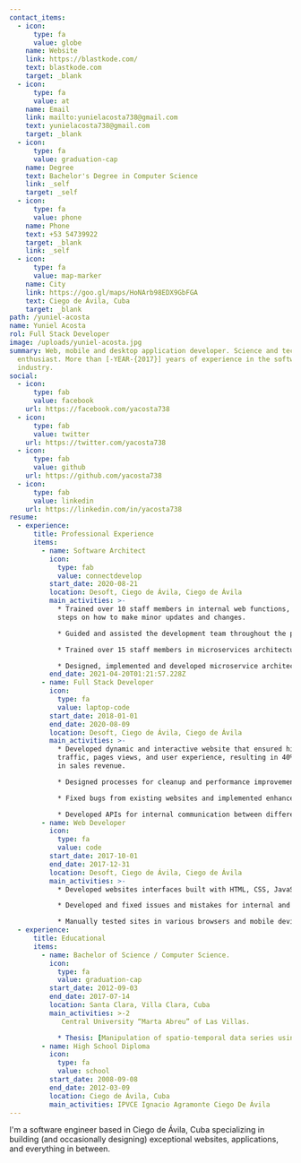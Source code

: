 ```yaml
---
contact_items:
  - icon:
      type: fa
      value: globe
    name: Website
    link: https://blastkode.com/
    text: blastkode.com
    target: _blank
  - icon:
      type: fa
      value: at
    name: Email
    link: mailto:yunielacosta738@gmail.com
    text: yunielacosta738@gmail.com
    target: _blank
  - icon:
      type: fa
      value: graduation-cap
    name: Degree
    text: Bachelor's Degree in Computer Science
    link: _self
    target: _self
  - icon:
      type: fa
      value: phone
    name: Phone
    text: +53 54739922
    target: _blank
    link: _self
  - icon:
      type: fa
      value: map-marker
    name: City
    link: https://goo.gl/maps/HoNArb98EDX9GbFGA
    text: Ciego de Ávila, Cuba
    target: _blank
path: /yuniel-acosta
name: Yuniel Acosta
rol: Full Stack Developer
image: /uploads/yuniel-acosta.jpg
summary: Web, mobile and desktop application developer. Science and technology
  enthusiast. More than [-YEAR-{2017}] years of experience in the software
  industry.
social:
  - icon:
      type: fab
      value: facebook
    url: https://facebook.com/yacosta738
  - icon:
      type: fab
      value: twitter
    url: https://twitter.com/yacosta738
  - icon:
      type: fab
      value: github
    url: https://github.com/yacosta738
  - icon:
      type: fab
      value: linkedin
    url: https://linkedin.com/in/yacosta738
resume:
  - experience:
      title: Professional Experience
      items:
        - name: Software Architect
          icon:
            type: fab
            value: connectdevelop
          start_date: 2020-08-21
          location: Desoft, Ciego de Ávila, Ciego de Ávila
          main_activities: >-
            * Trained over 10 staff members in internal web functions, including
            steps on how to make minor updates and changes.

            * Guided and assisted the development team throughout the process of implementing software requirements with new technologies.

            * Trained over 15 staff members in microservices architecture with Kubernetes and Istio.

            * Designed, implemented and developed microservice architecture for online reputation management system.
          end_date: 2021-04-20T01:21:57.228Z
        - name: Full Stack Developer
          icon:
            type: fa
            value: laptop-code
          start_date: 2018-01-01
          end_date: 2020-08-09
          location: Desoft, Ciego de Ávila, Ciego de Ávila
          main_activities: >-
            * Developed dynamic and interactive website that ensured high
            traffic, pages views, and user experience, resulting in 40% increase
            in sales revenue.

            * Designed processes for cleanup and performance improvement that minimized downtime by 13%.

            * Fixed bugs from existing websites and implemented enhancements that significantly improved web functionality and speed.

            * Developed APIs for internal communication between different systems.
        - name: Web Developer
          icon:
            type: fa
            value: code
          start_date: 2017-10-01
          end_date: 2017-12-31
          location: Desoft, Ciego de Ávila, Ciego de Ávila
          main_activities: >-
            * Developed websites interfaces built with HTML, CSS, JavaScript.

            * Developed and fixed issues and mistakes for internal and client websites that mainly use HTML, CSS, JavaScript, Typescript, Angular and Vuejs.

            * Manually tested sites in various browsers and mobile devices to ensure cross-browser compatibility and responsiveness.
  - experience:
      title: Educational
      items:
        - name: Bachelor of Science / Computer Science.
          icon:
            type: fa
            value: graduation-cap
          start_date: 2012-09-03
          end_date: 2017-07-14
          location: Santa Clara, Villa Clara, Cuba
          main_activities: >-2
             Central University “Marta Abreu” of Las Villas.

            * Thesis: [Manipulation of spatio-temporal data series using scientific and geographic data formats in R](https://dspace.uclv.edu.cu/handle/123456789/9227)
        - name: High School Diploma
          icon:
            type: fa
            value: school
          start_date: 2008-09-08
          end_date: 2012-03-09
          location: Ciego de Ávila, Cuba
          main_activities: IPVCE Ignacio Agramonte Ciego De Ávila
---
```


I'm a software engineer based in Ciego de Ávila, Cuba specializing in building (and occasionally designing) exceptional websites, applications, and everything in between.
